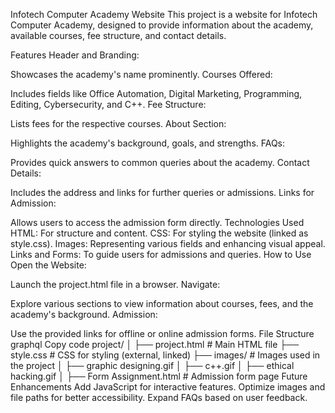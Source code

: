 Infotech Computer Academy Website
This project is a website for Infotech Computer Academy, designed to provide information about the academy, available courses, fee structure, and contact details.

Features
Header and Branding:

Showcases the academy's name prominently.
Courses Offered:

Includes fields like Office Automation, Digital Marketing, Programming, Editing, Cybersecurity, and C++.
Fee Structure:

Lists fees for the respective courses.
About Section:

Highlights the academy's background, goals, and strengths.
FAQs:

Provides quick answers to common queries about the academy.
Contact Details:

Includes the address and links for further queries or admissions.
Links for Admission:

Allows users to access the admission form directly.
Technologies Used
HTML: For structure and content.
CSS: For styling the website (linked as style.css).
Images: Representing various fields and enhancing visual appeal.
Links and Forms: To guide users for admissions and queries.
How to Use
Open the Website:

Launch the project.html file in a browser.
Navigate:

Explore various sections to view information about courses, fees, and the academy's background.
Admission:

Use the provided links for offline or online admission forms.
File Structure
graphql
Copy code
project/
│
├── project.html       # Main HTML file
├── style.css          # CSS for styling (external, linked)
├── images/            # Images used in the project
│   ├── graphic designing.gif
│   ├── c++.gif
│   ├── ethical hacking.gif
│
├── Form Assignment.html  # Admission form page
Future Enhancements
Add JavaScript for interactive features.
Optimize images and file paths for better accessibility.
Expand FAQs based on user feedback.
